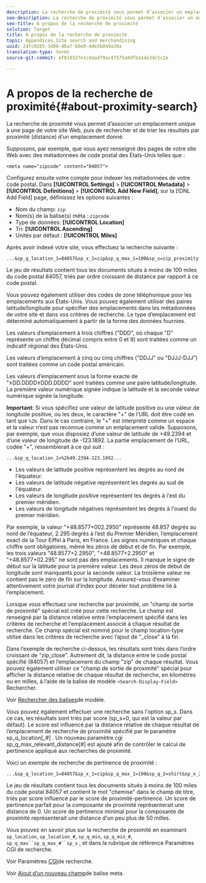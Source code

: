 ```yaml
---
description: La recherche de proximité vous permet d’associer un emplacement unique à une page de votre site Web, puis de rechercher et de trier les résultats par proximité (distance) d’un emplacement donné.
seo-description: La recherche de proximité vous permet d’associer un emplacement unique à une page de votre site Web, puis de rechercher et de trier les résultats par proximité (distance) d’un emplacement donné.
seo-title: A propos de la recherche de proximité
solution: Target
title: A propos de la recherche de proximité
topic: Appendices,Site search and merchandising
uuid: 24fc9265-3400-46a7-b6e0-4de5b049a39a
translation-type: tm+mt
source-git-commit: ef818327e1cdaad79ac47575a8dfba1de3dc5c2e

---
```



# A propos de la recherche de proximité{#about-proximity-search}

La recherche de proximité vous permet d’associer un emplacement unique à une page de votre site Web, puis de rechercher et de trier les résultats par proximité (distance) d’un emplacement donné.

Supposons, par exemple, que vous ayez renseigné des pages de votre site Web avec des métadonnées de code postal des États-Unis telles que :

```
<meta name="zipcode" content="84057">
```

Configurez ensuite votre compte pour indexer les métadonnées de votre code postal. Dans **[!UICONTROL Settings]** > **[!UICONTROL Metadata]** > **[!UICONTROL Definitions]** > **[!UICONTROL Add New Field]**, sur la [!DNL Add Field] page, définissez les options suivantes :

* Nom du champ: `zip`
* Nom(s) de la balise(s) méta : `zipcode`
* Type de données: **[!UICONTROL Location]**
* Tri: **[!UICONTROL Ascending]**
* Unités par défaut : **[!UICONTROL Miles]**

Après avoir indexé votre site, vous effectuez la recherche suivante :

```
...&sp_q_location_1=84057&sp_x_1=zip&sp_q_max_1=100&sp_s=zip_proximity
```

Le jeu de résultats contient tous les documents situés à moins de 100 miles du code postal 84057, triés par ordre croissant de distance par rapport à ce code postal.

Vous pouvez également utiliser des codes de zone téléphonique pour les emplacements aux États-Unis. Vous pouvez également utiliser des paires latitude/longitude pour spécifier des emplacements dans les métadonnées de votre site et dans vos critères de recherche. Le type d’emplacement est déterminé automatiquement à partir de la forme des données fournies.

Les valeurs d’emplacement à trois chiffres (&quot;DDD&quot;, où chaque &quot;D&quot; représente un chiffre décimal compris entre 0 et 9) sont traitées comme un indicatif régional des États-Unis.

Les valeurs d’emplacement à cinq ou cinq chiffres (&quot;DDJJ&quot; ou &quot;DJJJ-DJJ&quot;) sont traitées comme un code postal américain.

Les valeurs d’emplacement sous la forme exacte de &quot;±DD.DDDD±DDD.DDDD&quot; sont traitées comme une paire latitude/longitude. La première valeur numérique signée indique la latitude et la seconde valeur numérique signée la longitude.

**Important**: Si vous spécifiez une valeur de latitude positive ou une valeur de longitude positive, ou les deux, le caractère &quot;+&quot; de l’URL doit être codé en tant que `%2b`. Dans le cas contraire, le &quot;+&quot; est interprété comme un espace et la valeur n’est pas reconnue comme un emplacement valide. Supposons, par exemple, que vous disposiez d’une valeur de latitude de +49.2394 et d’une valeur de longitude de -123.1892. La partie emplacement de l’URL, codée &quot;+&quot;, ressemblerait à ce qui suit :

```
...&sp_q_location_1=%2b49.2394-123.1892...
```

* Les valeurs de latitude positive représentent les degrés au nord de l&#39;équateur.
* Les valeurs de latitude négative représentent les degrés au sud de l&#39;équateur.
* Les valeurs de longitude positive représentent les degrés à l&#39;est du premier méridien.
* Les valeurs de longitude négatives représentent les degrés à l&#39;ouest du premier méridien.

Par exemple, la valeur &quot;+48.8577+002.2950&quot; représente 48.857 degrés au nord de l’équateur, 2.295 degrés à l’est du Premier Méridien, l’emplacement exact de la Tour Eiffel à Paris, en France. Les signes numériques et chaque chiffre sont obligatoires, même les zéros de début et de fin. Par exemple, les trois valeurs &quot;48.8577+2.2950&quot;, &quot;+48.8577+2.2950&quot; et &quot;+48.8577+02.295&quot; ne sont pas des emplacements. Il manque le signe de début sur la latitude pour la première valeur. Les deux zéros de début de longitude sont manquants pour la seconde valeur. La troisième valeur ne contient pas le zéro de fin sur la longitude. Assurez-vous d’examiner attentivement votre journal d’index pour déceler tout problème lié à l’emplacement.

Lorsque vous effectuez une recherche par proximité, un &quot;champ de sortie de proximité&quot; spécial est créé pour cette recherche. Le champ est renseigné par la distance relative entre l’emplacement spécifié dans les critères de recherche et l’emplacement associé à chaque résultat de recherche. Ce champ spécial est nommé pour le champ location-type utilisé dans les critères de recherche avec l’ajout de &quot;_close&quot; à la fin.

Dans l’exemple de recherche ci-dessus, les résultats sont triés dans l’ordre croissant de &quot;zip_close&quot;. Autrement dit, la distance entre le code postal spécifié (84057) et l’emplacement du champ &quot;zip&quot; de chaque résultat. Vous pouvez également utiliser ce &quot;champ de sortie de proximité&quot; spécial pour afficher la distance relative de chaque résultat de recherche, en kilomètres ou en milles, à l’aide de la balise de modèle `<Search-Display-Field>` Rechercher.

Voir [Rechercher des balises](../c-appendices/c-templates.md#reference_F7AA3FF602314E42842BBC740D2CA1A4)de modèle.

Vous pouvez également effectuer une recherche sans l&#39;option sp_s. Dans ce cas, les résultats sont triés par score (sp_s=0, qui est la valeur par défaut). Le score est influencé par la distance relative de chaque résultat de l’emplacement de recherche de proximité spécifié par le paramètre sp_q_location[_#] . Un nouveau paramètre cgi sp_q_max_relevant_distance[#] est ajouté afin de contrôler le calcul de pertinence appliqué aux recherches de proximité.

Voici un exemple de recherche de pertinence de proximité :

```
...&sp_q_location_1=84057&sp_x_1=zip&sp_q_max_1=100&sp_q_2=shirt&sp_x_2=title&sp_q_max_relevant_distance_2=50
```

Le jeu de résultats contient tous les documents situés à moins de 100 miles du code postal 84057 et contient le mot &quot;chemise&quot; dans le champ de titre, triés par score influencé par le score de proximité-pertinence. Un score de pertinence parfait pour la composante de proximité représenterait une distance de 0. Un score de pertinence minimal pour la composante de proximité représenterait une distance d&#39;un peu plus de 50 milles.

Vous pouvez en savoir plus sur la recherche de proximité en examinant `sp_location`, `sp_location_#`, `sp_q_min`, `sp_q_min_#`, `sp_q_max``sp_q_max_#``sp_s` , et dans la rubrique de référence Paramètres CGI de recherche.

Voir Paramètres [CGI](../c-appendices/c-cgiparameters.md#reference_DA27A8B0728246DA94994885E1353890)de recherche.

Voir [Ajout d’un nouveau champ](../c-about-settings-menu/c-about-metadata-menu.md#task_6DF188C0FC7F4831A4444CA9AFA615E5)de balise meta.
